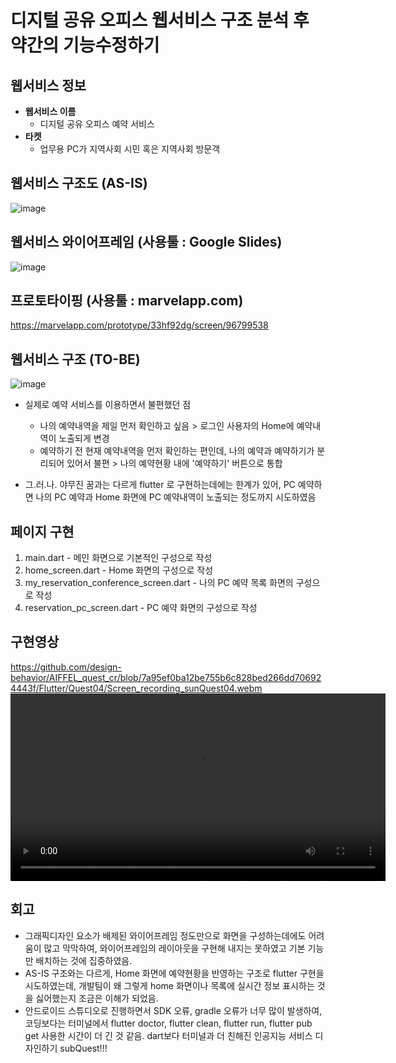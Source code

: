 # 디지털 공유 오피스 웹서비스 구조 분석 후 약간의 기능수정하기

## 웹서비스 정보
- **웹서비스 이름**
  - 디지털 공유 오피스 예약 서비스
- **타켓**
  - 업무용 PC가 지역사회 시민 혹은 지역사회 방문객

## 웹서비스 구조도 (AS-IS)
![image](https://github.com/user-attachments/assets/8cc8d5d4-2439-42af-ae90-24a4f4110165)

## 웹서비스 와이어프레임 (사용툴 : Google Slides)
![image](https://github.com/user-attachments/assets/5a395075-4f43-4025-8ecb-3813322da67f)

## 프로토타이핑 (사용툴 : marvelapp.com)
https://marvelapp.com/prototype/33hf92dg/screen/96799538

## 웹서비스 구조 (TO-BE)
![image](https://github.com/user-attachments/assets/dea03fd6-a389-4f57-a1b9-f902adbe986d)
- 실제로 예약 서비스를 이용하면서 불편했던 점
  - 나의 예약내역을 제일 먼저 확인하고 싶음 > 로그인 사용자의 Home에 예약내역이 노출되게 변경
  - 예약하기 전 현재 예약내역을 먼저 확인하는 편인데, 나의 예약과 예약하기가 분리되어 있어서 불편 > 나의 예약현황 내에 '예약하기' 버튼으로 통합

- 그.러.나. 야무진 꿈과는 다르게 flutter 로 구현하는데에는 한계가 있어, PC 예약하면 나의 PC 예약과 Home 화면에 PC 예약내역이 노출되는 정도까지 시도하였음

## 페이지 구현
1. main.dart - 메인 화면으로 기본적인 구성으로 작성
2. home_screen.dart - Home 화면의 구성으로 작성
3. my_reservation_conference_screen.dart - 나의 PC 예약 목록 화면의 구성으로 작성
4. reservation_pc_screen.dart - PC 예약 화면의 구성으로 작성

## 구현영상 
https://github.com/design-behavior/AIFFEL_quest_cr/blob/7a95ef0ba12be755b6c828bed266dd706924443f/Flutter/Quest04/Screen_recording_sunQuest04.webm
<video controls width="600">
  <source src="https://github.com/design-behavior/AIFFEL_quest_cr/blob/7a95ef0ba12be755b6c828bed266dd706924443f/Flutter/Quest04/Screen_recording_sunQuest04.webm" type="video/webm">
  브라우저가 video 태그를 지원하지 않습니다.
</video>


## 회고
- 그래픽디자인 요소가 배제된 와이어프레임 정도만으로 화면을 구성하는데에도 어려움이 많고 막막하여, 와이어프레임의 레이아웃을 구현해 내지는 못하였고 기본 기능만 배치하는 것에 집중하였음.
- AS-IS 구조와는 다르게, Home 화면에 예약현황을 반영하는 구조로 flutter 구현을 시도하였는데, 개발팀이 왜 그렇게 home 화면이나 목록에 실시간 정보 표시하는 것을 싫어했는지 조금은 이해가 되었음.
- 안드로이드 스튜디오로 진행하면서 SDK 오류, gradle 오류가 너무 많이 발생하여, 코딩보다는 터미널에서 flutter doctor, flutter clean, flutter run, flutter pub get 사용한 시간이 더 긴 것 같음. dart보다 터미널과 더 친해진 인공지능 서비스 디자인하기 subQuest!!!
